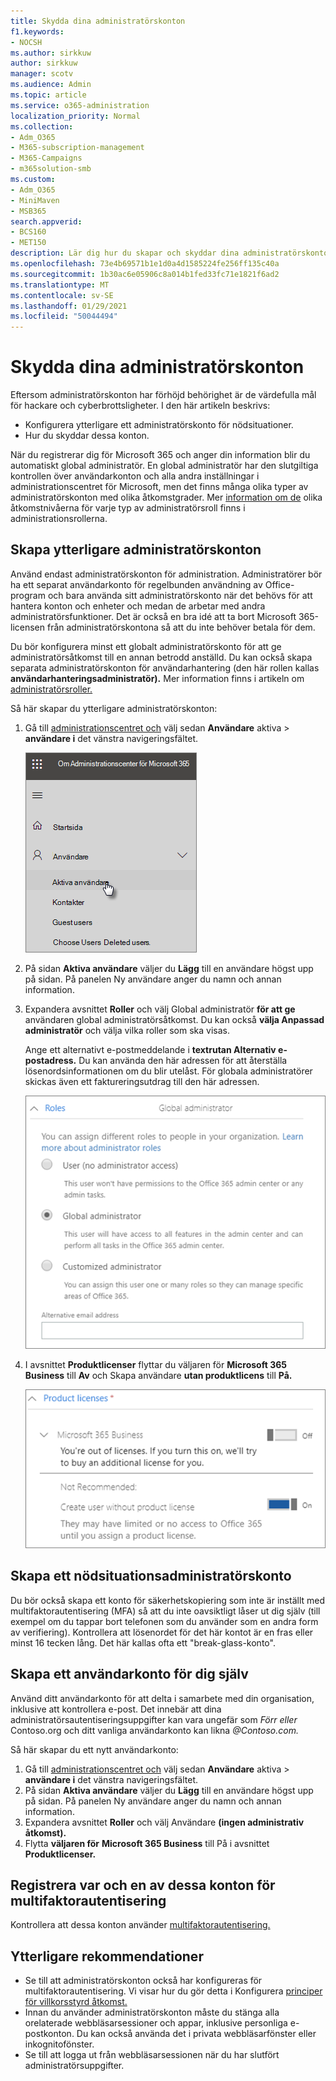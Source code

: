 ```yaml
---
title: Skydda dina administratörskonton
f1.keywords:
- NOCSH
ms.author: sirkkuw
author: sirkkuw
manager: scotv
ms.audience: Admin
ms.topic: article
ms.service: o365-administration
localization_priority: Normal
ms.collection:
- Adm_O365
- M365-subscription-management
- M365-Campaigns
- m365solution-smb
ms.custom:
- Adm_O365
- MiniMaven
- MSB365
search.appverid:
- BCS160
- MET150
description: Lär dig hur du skapar och skyddar dina administratörskonton.
ms.openlocfilehash: 73e4b69571b1e1d0a4d1585224fe256ff135c40a
ms.sourcegitcommit: 1b30ac6e05906c8a014b1fed33fc71e1821f6ad2
ms.translationtype: MT
ms.contentlocale: sv-SE
ms.lasthandoff: 01/29/2021
ms.locfileid: "50044494"
---
```

# <a name="protect-your-administrator-accounts"></a>Skydda dina administratörskonton

Eftersom administratörskonton har förhöjd behörighet är de värdefulla mål för hackare och cyberbrottsligheter. I den här artikeln beskrivs:

- Konfigurera ytterligare ett administratörskonto för nödsituationer.
- Hur du skyddar dessa konton.

När du registrerar dig för Microsoft 365 och anger din information blir du automatiskt global administratör. En global administratör har den slutgiltiga kontrollen över användarkonton och alla andra inställningar i administrationscentret för Microsoft, men det finns många olika typer av administratörskonton med olika åtkomstgrader. Mer [information om de](https://docs.microsoft.com/office365/admin/add-users/about-admin-roles) olika åtkomstnivåerna för varje typ av administratörsroll finns i administrationsrollerna.

## <a name="create-additional-admin-accounts"></a>Skapa ytterligare administratörskonton

Använd endast administratörskonton för administration. Administratörer bör ha ett separat användarkonto för regelbunden användning av Office-program och bara använda sitt administratörskonto när det behövs för att hantera konton och enheter och medan de arbetar med andra administratörsfunktioner. Det är också en bra idé att ta bort Microsoft 365-licensen från administratörskontona så att du inte behöver betala för dem.

Du bör konfigurera minst ett globalt administratörskonto för att ge administratörsåtkomst till en annan betrodd anställd. Du kan också skapa separata administratörskonton för användarhantering (den här rollen kallas **användarhanteringsadministratör).** Mer information finns i artikeln om [administratörsroller.](https://docs.microsoft.com/office365/admin/add-users/about-admin-roles)

Så här skapar du ytterligare administratörskonton:

 1. Gå till <a href="https://go.microsoft.com/fwlink/p/?linkid=837890" target="_blank">administrationscentret och</a> välj sedan **Användare** aktiva \> **användare i** det vänstra navigeringsfältet.

    ![Välj Användare och sedan Aktiva användare i det vänstra navigeringsfältet](../media/Activeusers.png)

 2. På sidan **Aktiva användare** väljer du **Lägg** till en användare  högst upp på sidan. På panelen Ny användare anger du namn och annan information.
 3. Expandera avsnittet **Roller** och välj Global administratör **för att ge** användaren global administratörsåtkomst. Du kan också **välja Anpassad administratör** och välja vilka roller som ska visas.

    Ange ett alternativt e-postmeddelande i **textrutan Alternativ e-postadress.** Du kan använda den här adressen för att återställa lösenordsinformationen om du blir utelåst. För globala administratörer skickas även ett faktureringsutdrag till den här adressen.

    ![Välj administratörsroll](../media/adminroles.png)

 4. I avsnittet **Produktlicenser** flyttar du väljaren för **Microsoft 365 Business** till **Av** och Skapa användare **utan produktlicens** till **På.**

    ![Välj produktlicens](../media/productlicense.png)

## <a name="create-an-emergency-admin-account"></a>Skapa ett nödsituationsadministratörskonto

Du bör också skapa ett konto för säkerhetskopiering som inte är inställt med multifaktorautentisering (MFA) så att du inte oavsiktligt låser ut dig själv (till exempel om du tappar bort telefonen som du använder som en andra form av verifiering). Kontrollera att lösenordet för det här kontot är en fras eller minst 16 tecken lång. Det här kallas ofta ett "break-glass-konto".

## <a name="create-a-user-account-for-yourself"></a>Skapa ett användarkonto för dig själv

Använd ditt användarkonto för att delta i samarbete med din organisation, inklusive att kontrollera e-post. Det innebär att dina administratörsautentiseringsuppgifter kan vara ungefär som *Förr eller <span></span>* Contoso.org och ditt vanliga användarkonto kan likna *<span></span> @Contoso.com.*

Så här skapar du ett nytt användarkonto:

1. Gå till <a href="https://go.microsoft.com/fwlink/p/?linkid=837890" target="_blank">administrationscentret och</a> välj sedan **Användare** aktiva \> **användare i** det vänstra navigeringsfältet.
2. På sidan **Aktiva användare** väljer du **Lägg** till en användare  högst upp på sidan. På panelen Ny användare anger du namn och annan information.
3. Expandera avsnittet **Roller** och välj Användare **(ingen administrativ åtkomst).**
4. Flytta **väljaren för** **Microsoft 365 Business** till På i avsnittet **Produktlicenser.**

## <a name="register-each-of-these-accounts-for-multi-factor-authentication"></a>Registrera var och en av dessa konton för multifaktorautentisering

Kontrollera att dessa konton använder [multifaktorautentisering.](m365-campaigns-multifactor-authenication.md)

## <a name="additional-recommendations"></a>Ytterligare rekommendationer

- Se till att administratörskonton också har konfigureras för multifaktorautentisering. Vi visar hur du gör detta i Konfigurera [principer för villkorsstyrd åtkomst.](m365-campaigns-conditional-access.md)
- Innan du använder administratörskonton måste du stänga alla orelaterade webbläsarsessioner och appar, inklusive personliga e-postkonton. Du kan också använda det i privata webbläsarfönster eller inkognitofönster.
- Se till att logga ut från webbläsarsessionen när du har slutfört administratörsuppgifter.
